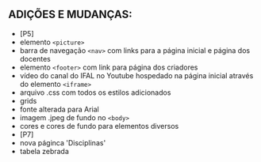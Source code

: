 ## ADIÇÕES E MUDANÇAS: 

* [P5]
* elemento `<picture>`
* barra de navegação `<nav>` com links para a página inicial e página dos docentes
* elemento `<footer>` com link para página dos criadores 
* vídeo do canal do IFAL no Youtube hospedado na página inicial através do elemento `<iframe>`
* arquivo .css com todos os estilos adicionados
* grids
* fonte alterada para Arial
* imagem .jpeg de fundo no `<body>`
* cores e cores de fundo para elementos diversos
* [P7]
* nova páginca 'Disciplinas'
* tabela zebrada
